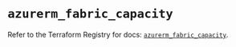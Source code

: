 # `azurerm_fabric_capacity`

Refer to the Terraform Registry for docs: [`azurerm_fabric_capacity`](https://registry.terraform.io/providers/hashicorp/azurerm/4.46.0/docs/resources/fabric_capacity).
